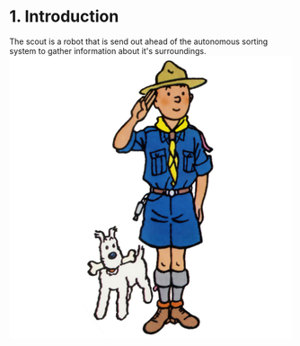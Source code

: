 # 1. Introduction

The scout is a robot that is send out ahead of the autonomous sorting system to gather information about it's surroundings.
![kuifje](images/kuifje.jpg)